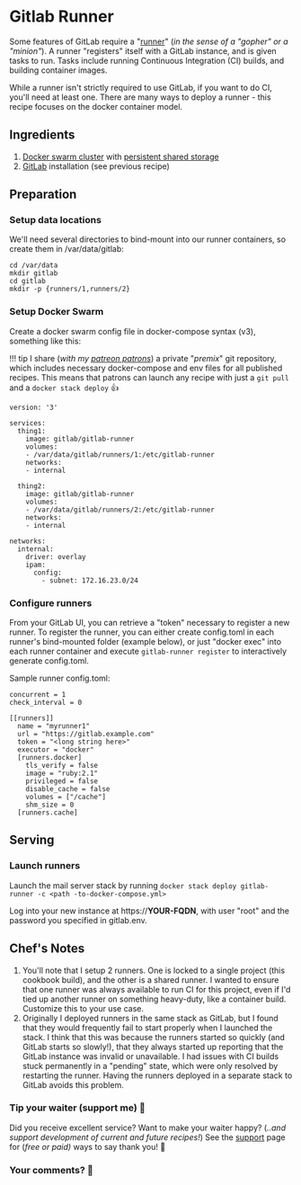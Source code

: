 # Gitlab Runner

Some features of GitLab require a "[runner](https://docs.gitlab.com/runner/)" (_in the sense of a "gopher" or a "minion"_). A runner "registers" itself with a GitLab instance, and is given tasks to run. Tasks include running Continuous Integration (CI) builds, and building container images.

While a runner isn't strictly required to use GitLab, if you want to do CI, you'll need at least one. There are many ways to deploy a runner - this recipe focuses on the docker container model.

## Ingredients

1. [Docker swarm cluster](/ha-docker-swarm/design/) with [persistent shared storage](/ha-docker-swarm/shared-storage-ceph.md)
2. [GitLab](/ha-docker-swarm/gitlab) installation (see previous recipe)

## Preparation

### Setup data locations

We'll need several directories to bind-mount into our runner containers, so create them in /var/data/gitlab:

```
cd /var/data
mkdir gitlab
cd gitlab
mkdir -p {runners/1,runners/2}
```

### Setup Docker Swarm

Create a docker swarm config file in docker-compose syntax (v3), something like this:

!!! tip
        I share (_with my [patreon patrons](https://www.patreon.com/funkypenguin)_) a private "_premix_" git repository, which includes necessary docker-compose and env files for all published recipes. This means that patrons can launch any recipe with just a ```git pull``` and a ```docker stack deploy``` 👍

```
version: '3'

services:
  thing1:
    image: gitlab/gitlab-runner
    volumes:
    - /var/data/gitlab/runners/1:/etc/gitlab-runner
    networks:
    - internal

  thing2:
    image: gitlab/gitlab-runner
    volumes:
    - /var/data/gitlab/runners/2:/etc/gitlab-runner
    networks:
    - internal

networks:
  internal:
    driver: overlay
    ipam:
      config:
        - subnet: 172.16.23.0/24
```


### Configure runners

From your GitLab UI, you can retrieve a "token" necessary to register a new runner. To register the runner, you can either create config.toml in each runner's bind-mounted folder (example below), or just "docker exec" into each runner container and execute ```gitlab-runner register``` to interactively generate config.toml.

Sample runner config.toml:

```
concurrent = 1
check_interval = 0

[[runners]]
  name = "myrunner1"
  url = "https://gitlab.example.com"
  token = "<long string here>"
  executor = "docker"
  [runners.docker]
    tls_verify = false
    image = "ruby:2.1"
    privileged = false
    disable_cache = false
    volumes = ["/cache"]
    shm_size = 0
  [runners.cache]
```

## Serving

### Launch runners

Launch the mail server stack by running ```docker stack deploy gitlab-runner -c <path -to-docker-compose.yml>```

Log into your new instance at https://**YOUR-FQDN**, with user "root" and the password you specified in gitlab.env.

## Chef's Notes

1. You'll note that I setup 2 runners. One is locked to a single project (this cookbook build), and the other is a shared runner. I wanted to ensure that one runner was always available to run CI for this project, even if I'd tied up another runner on something heavy-duty, like a container build. Customize this to your use case.
2. Originally I deployed runners in the same stack as GitLab, but I found that they would frequently fail to start properly when I launched the stack. I think that this was because the runners started so quickly (and GitLab starts so slowly!), that they always started up reporting that the GitLab instance was invalid or unavailable. I had issues with CI builds stuck permanently in a "pending" state, which were only resolved by restarting the runner. Having the runners deployed in a separate stack to GitLab avoids this problem.


### Tip your waiter (support me) 👏

Did you receive excellent service? Want to make your waiter happy? (_..and support development of current and future recipes!_) See the [support](/support/) page for (_free or paid)_ ways to say thank you! 👏

### Your comments? 💬

